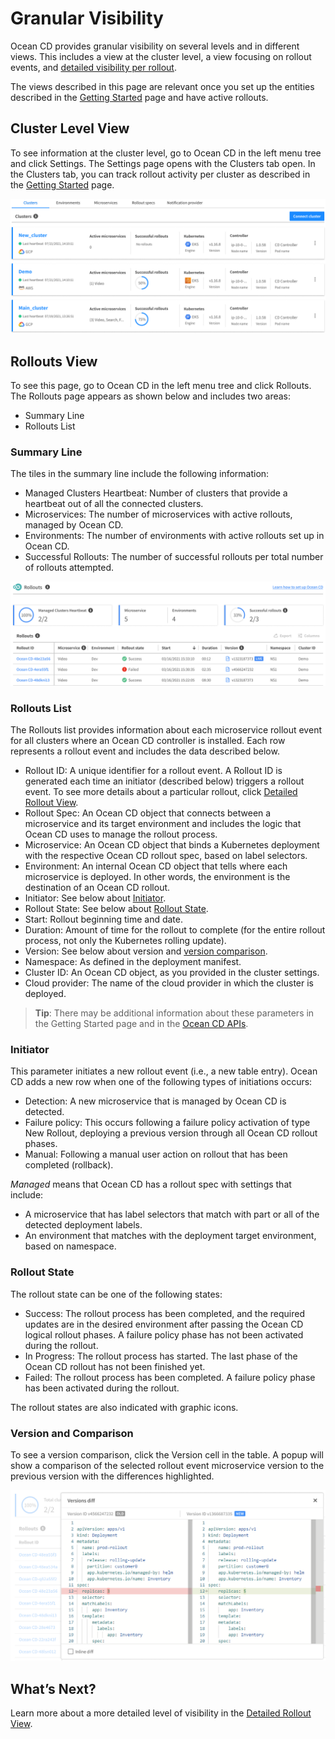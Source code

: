 <meta name="robots" content="noindex">

# Granular Visibility

Ocean CD provides granular visibility on several levels and in different views. This includes a view at the cluster level, a view focusing on rollout events, and [detailed visibility per rollout](ocean-cd/features/granular-visibility/detailed-rollout-view).

The views described in this page are relevant once you set up the entities described in the [Getting Started](ocean-cd/getting-started/) page and have active rollouts.

## Cluster Level View

To see information at the cluster level, go to Ocean CD in the left menu tree and click Settings. The Settings page opens with the Clusters tab open. In the Clusters tab, you can track rollout activity per cluster as described in the [Getting Started](ocean-cd/getting-started) page.

<img src="/ocean-cd/_media/features-granular-visibility-01.png" />

## Rollouts View

To see this page, go to Ocean CD in the left menu tree and click Rollouts. The Rollouts page appears as shown below and includes two areas:

- Summary Line
- Rollouts List

### Summary Line

The tiles in the summary line include the following information:

- Managed Clusters Heartbeat: Number of clusters that provide a heartbeat out of all the connected clusters.
- Microservices: The number of microservices with active rollouts, managed by Ocean CD.
- Environments: The number of environments with active rollouts set up in Ocean CD.
- Successful Rollouts: The number of successful rollouts per total number of rollouts attempted.

<img src="/ocean-cd/_media/features-granular-visibility-02.png" />

### Rollouts List

The Rollouts list provides information about each microservice rollout event for all clusters where an Ocean CD controller is installed. Each row represents a rollout event and includes the data described below.

- Rollout ID: A unique identifier for a rollout event. A Rollout ID is generated each time an initiator (described below) triggers a rollout event. To see more details about a particular rollout, click [Detailed Rollout View](ocean-cd/features/granular-visibility/detailed-rollout-view).
- Rollout Spec: An Ocean CD object that connects between a microservice and its target environment and includes the logic that Ocean CD uses to manage the rollout process.
- Microservice: An Ocean CD object that binds a Kubernetes deployment with the respective Ocean CD rollout spec, based on label selectors.
- Environment: An internal Ocean CD object that tells where each microservice is deployed. In other words, the environment is the destination of an Ocean CD rollout.
- Initiator: See below about [Initiator](ocean-cd/features/granular-visibility/?id=initiator).
- Rollout State: See below about [Rollout State](ocean-cd/features/granular-visibility/?id=rollout-state).
- Start: Rollout beginning time and date.
- Duration: Amount of time for the rollout to complete (for the entire rollout process, not only the Kubernetes rolling update).
- Version: See below about version and [version comparison](ocean-cd/features/granular-visibility/?id=version-and-comparison).
- Namespace: As defined in the deployment manifest.
- Cluster ID: An Ocean CD object, as you provided in the cluster settings.
- Cloud provider: The name of the cloud provider in which the cluster is deployed.

> **Tip**: There may be additional information about these parameters in the Getting Started page and in the [Ocean CD APIs](https://docs.spot.io/api/#tag/Ocean-CD).

### Initiator

This parameter initiates a new rollout event (i.e., a new table entry). Ocean CD adds a new row when one of the following types of initiations occurs:

- Detection: A new microservice that is managed by Ocean CD is detected.
- Failure policy: This occurs following a failure policy activation of type New Rollout, deploying a previous version through all Ocean CD rollout phases.
- Manual: Following a manual user action on rollout that has been completed (rollback).

_Managed_ means that Ocean CD has a rollout spec with settings that include:

- A microservice that has label selectors that match with part or all of the detected deployment labels.
- An environment that matches with the deployment target environment, based on namespace.

### Rollout State

The rollout state can be one of the following states:

- Success: The rollout process has been completed, and the required updates are in the desired environment after passing the Ocean CD logical rollout phases. A failure policy phase has not been activated during the rollout.
- In Progress: The rollout process has started. The last phase of the Ocean CD rollout has not been finished yet.
- Failed: The rollout process has been completed. A failure policy phase has been activated during the rollout.

The rollout states are also indicated with graphic icons.

### Version and Comparison

To see a version comparison, click the Version cell in the table. A popup will show a comparison of the selected rollout event microservice version to the previous version with the differences highlighted.

<img src="/ocean-cd/_media/features-granular-visibility-03.png" />

## What’s Next?

Learn more about a more detailed level of visibility in the [Detailed Rollout View](ocean-cd/features/granular-visibility/detailed-rollout-view).
